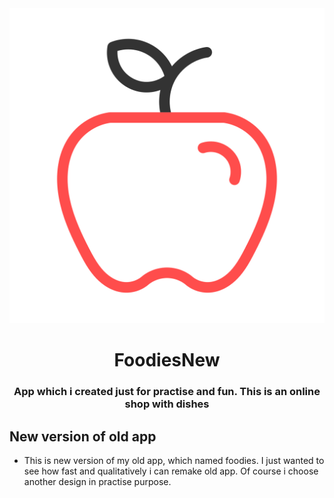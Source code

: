 <div align="center">

<img src="docs/app_icon.svg"/>

# FoodiesNew

### App which i created just for practise and fun. This is an online shop with dishes

</div>

## New version of old app
- This is new version of my old app, which named foodies. I just wanted to see how fast and qualitatively i can remake old app. Of course i choose another design in practise purpose.
